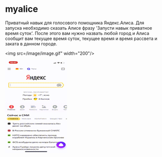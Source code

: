 # myalice
Приватный навык для голосового помощника Яндекс.Алиса.
Для запуска необходимо сказать Алисе фразу 'Запусти навык приватное время суток'.
После этого вам нужно назвать любой город и Алиса сообщит вам текущее время суток, текущее время и время рассвета и заката в данном городе.

<img src=/image/image.gif" width="200"/>

![Иллюстрация к проекту](/image/image.gif)


